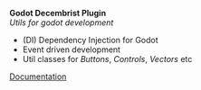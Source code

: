 ﻿**Godot Decembrist Plugin**  
_Utils for godot development_
* (DI) Dependency Injection for Godot
* Event driven development
* Util classes for _Buttons_, _Controls_, _Vectors_ etc

[Documentation](https://github.com/decembrist-revolt/godot-decembrist-plugin/wiki)